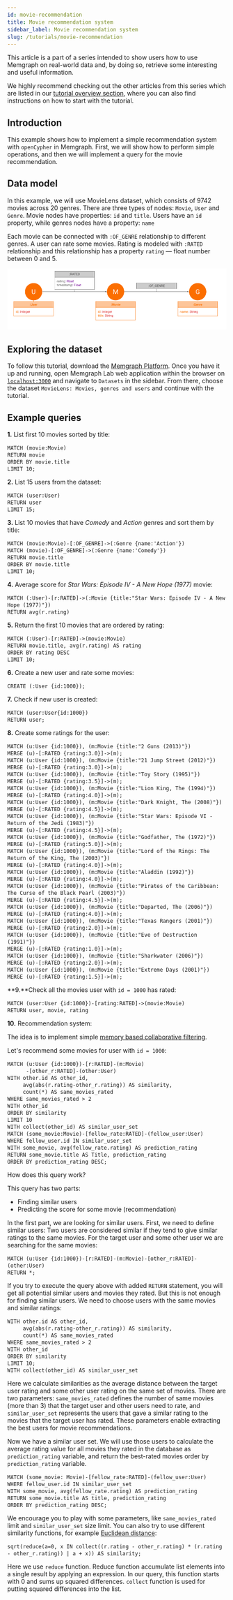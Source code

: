 ```yaml
---
id: movie-recommendation
title: Movie recommendation system
sidebar_label: Movie recommendation system
slug: /tutorials/movie-recommendation
---
```


This article is a part of a series intended to show users how to use Memgraph on
real-world data and, by doing so, retrieve some interesting and useful
information.

We highly recommend checking out the other articles from this series which are
listed in our [tutorial overview section](/tutorials/overview.md), where you
can also find instructions on how to start with the tutorial.

## Introduction

This example shows how to implement a simple recommendation system with
`openCypher` in Memgraph. First, we will show how to perform simple operations,
and then we will implement a query for the movie recommendation.

## Data model

In this example, we will use MovieLens dataset, which consists of 9742 movies across 20 genres. 
There are three types of nodes: `Movie`, `User` and `Genre`. Movie nodes
have properties: `id` and `title`. Users have an `id` property, while genres nodes
have a property: `name`

Each movie can be connected with `:OF_GENRE` relationship to different genres. A user can
rate some movies. Rating is modeled with `:RATED` relationship and this relationship has
a property `rating` &mdash; float number between 0 and 5.

![Movies](../../data/movielens_model.png)

## Exploring the dataset

To follow this tutorial, download the [Memgraph
Platform](https://memgraph.com/download#memgraph-platform). Once you have it up
and running, open Memgraph Lab web application within the browser on
[`localhost:3000`](http://localhost:3000) and navigate to `Datasets` in the
sidebar. From there, choose the dataset `MovieLens: Movies, genres and users`
and continue with the tutorial. 

## Example queries

**1\.** List first 10 movies sorted by title:

```cypher
MATCH (movie:Movie)
RETURN movie
ORDER BY movie.title
LIMIT 10;
```

**2\.** List 15 users from the dataset:

```cypher
MATCH (user:User)
RETURN user
LIMIT 15;
```

**3\.** List 10 movies that have _Comedy_ and _Action_ genres and sort them by
title: 

```cypher
MATCH (movie:Movie)-[:OF_GENRE]->(:Genre {name:'Action'})
MATCH (movie)-[:OF_GENRE]->(:Genre {name:'Comedy'})
RETURN movie.title
ORDER BY movie.title
LIMIT 10;
```

**4\.** Average score for _Star Wars: Episode IV - A New Hope (1977)_ movie:

```cypher
MATCH (:User)-[r:RATED]->(:Movie {title:"Star Wars: Episode IV - A New Hope (1977)"})
RETURN avg(r.rating)
```

**5\.** Return the first 10 movies that are ordered by rating:

```cypher
MATCH (:User)-[r:RATED]->(movie:Movie)
RETURN movie.title, avg(r.rating) AS rating
ORDER BY rating DESC
LIMIT 10;
```

**6\.** Create a new user and rate some movies:

```cypher
CREATE (:User {id:1000});
```

**7\.** Check if new user is created:

```cypher
MATCH (user:User{id:1000})
RETURN user;
```

**8\.** Create some ratings for the user:

```cypher
MATCH (u:User {id:1000}), (m:Movie {title:"2 Guns (2013)"})
MERGE (u)-[:RATED {rating:3.0}]->(m);
MATCH (u:User {id:1000}), (m:Movie {title:"21 Jump Street (2012)"})
MERGE (u)-[:RATED {rating:3.0}]->(m);
MATCH (u:User {id:1000}), (m:Movie {title:"Toy Story (1995)"})
MERGE (u)-[:RATED {rating:3.5}]->(m);
MATCH (u:User {id:1000}), (m:Movie {title:"Lion King, The (1994)"})
MERGE (u)-[:RATED {rating:4.0}]->(m);
MATCH (u:User {id:1000}), (m:Movie {title:"Dark Knight, The (2008)"})
MERGE (u)-[:RATED {rating:4.5}]->(m);
MATCH (u:User {id:1000}), (m:Movie {title:"Star Wars: Episode VI - Return of the Jedi (1983)"})
MERGE (u)-[:RATED {rating:4.5}]->(m);
MATCH (u:User {id:1000}), (m:Movie {title:"Godfather, The (1972)"})
MERGE (u)-[:RATED {rating:5.0}]->(m);
MATCH (u:User {id:1000}), (m:Movie {title:"Lord of the Rings: The Return of the King, The (2003)"})
MERGE (u)-[:RATED {rating:4.0}]->(m);
MATCH (u:User {id:1000}), (m:Movie {title:"Aladdin (1992)"})
MERGE (u)-[:RATED {rating:4.0}]->(m);
MATCH (u:User {id:1000}), (m:Movie {title:"Pirates of the Caribbean: The Curse of the Black Pearl (2003)"})
MERGE (u)-[:RATED {rating:4.5}]->(m);
MATCH (u:User {id:1000}), (m:Movie {title:"Departed, The (2006)"})
MERGE (u)-[:RATED {rating:4.0}]->(m);
MATCH (u:User {id:1000}), (m:Movie {title:"Texas Rangers (2001)"})
MERGE (u)-[:RATED {rating:2.0}]->(m);
MATCH (u:User {id:1000}), (m:Movie {title:"Eve of Destruction (1991)"})
MERGE (u)-[:RATED {rating:1.0}]->(m);
MATCH (u:User {id:1000}), (m:Movie {title:"Sharkwater (2006)"})
MERGE (u)-[:RATED {rating:2.0}]->(m);
MATCH (u:User {id:1000}), (m:Movie {title:"Extreme Days (2001)"})
MERGE (u)-[:RATED {rating:1.5}]->(m);
```

**9\.**Check all the movies user with `id = 1000` has rated: 

```
MATCH (user:User {id:1000})-[rating:RATED]->(movie:Movie)
RETURN user, movie, rating
```

**10\.** Recommendation system:

The idea is to implement simple [memory based collaborative
filtering](https://en.wikipedia.org/wiki/Collaborative_filtering).

Let's recommend some movies for user with `id = 1000`:

```cypher
MATCH (u:User {id:1000})-[r:RATED]-(m:Movie)
      -[other_r:RATED]-(other:User)
WITH other.id AS other_id,
     avg(abs(r.rating-other_r.rating)) AS similarity,
     count(*) AS same_movies_rated
WHERE same_movies_rated > 2
WITH other_id
ORDER BY similarity
LIMIT 10
WITH collect(other_id) AS similar_user_set
MATCH (some_movie:Movie)-[fellow_rate:RATED]-(fellow_user:User)
WHERE fellow_user.id IN similar_user_set
WITH some_movie, avg(fellow_rate.rating) AS prediction_rating
RETURN some_movie.title AS Title, prediction_rating
ORDER BY prediction_rating DESC;
```

How does this query work?

This query has two parts:

- Finding similar users
- Predicting the score for some movie (recommendation)

In the first part, we are looking for similar users. First, we need to define
similar users: Two users are considered similar if they tend to give similar
ratings to the same movies. For the target user and some other user we
are searching for the same movies:

```cypher
MATCH (u:User {id:1000})-[r:RATED]-(m:Movie)-[other_r:RATED]-(other:User)
RETURN *;
```
If you try to execute the query above with added `RETURN` statement, you will get all
potential similar users and movies they rated. 
But this is not enough for finding similar users. We need to choose users with
the same movies and similar ratings:

```cypher
WITH other.id AS other_id,
     avg(abs(r.rating-other_r.rating)) AS similarity,
     count(*) AS same_movies_rated
WHERE same_movies_rated > 2
WITH other_id
ORDER BY similarity
LIMIT 10;
WITH collect(other_id) AS similar_user_set
```

Here we calculate similarities as the average distance between the target user rating
and some other user rating on the same set of movies. There are two parameters:
`same_movies_rated` defines the number of same movies (more than 3) that the target user and other users need to rate, and `similar_user_set` represents the users that gave a similar rating to the movies that the target user has rated. These parameters enable extracting the best users for movie recommendations.

Now we have a similar user set. We will use those users to calculate the average
rating value for all movies they rated in the database as `prediction_rating` variable, and return the best-rated movies order by `prediction_rating` variable.

```cypher
MATCH (some_movie: Movie)-[fellow_rate:RATED]-(fellow_user:User)
WHERE fellow_user.id IN similar_user_set
WITH some_movie, avg(fellow_rate.rating) AS prediction_rating
RETURN some_movie.title AS title, prediction_rating
ORDER BY prediction_rating DESC;
```

We encourage you to play with some parameters, like `same_movies_rated` limit and
`similar_user_set` size limit. You can also try to use different similarity
functions, for example [Euclidean
distance](https://en.wikipedia.org/wiki/Euclidean_distance):

```cypher
sqrt(reduce(a=0, x IN collect((r.rating - other_r.rating) * (r.rating - other_r.rating)) | a + x)) AS similarity;
```

Here we use `reduce` function. Reduce function accumulate list elements into a
single result by applying an expression. In our query, this function starts with
0 and sums up squared differences. `collect` function is used for putting
squared differences into the list.
